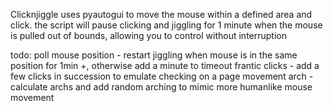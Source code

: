 Clicknjiggle uses pyautogui to move the mouse within a defined area and click. 
the script will pause clicking and jiggling for 1 minute when the mouse is pulled out of bounds, allowing you to control without interruption

todo:
poll mouse position - restart jiggling when mouse is in the same position for 1min +, otherwise add a minute to timeout
frantic clicks - add a few clicks in succession to emulate checking on a page
movement arch - calculate archs and add random arching to mimic more humanlike mouse movement
